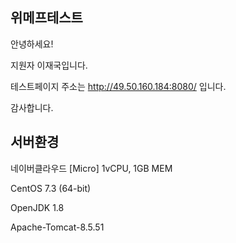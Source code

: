## 위메프테스트

안녕하세요!

지원자 이재국입니다.

테스트페이지 주소는 http://49.50.160.184:8080/ 입니다.

감사합니다.



## 서버환경

네이버클라우드 [Micro] 1vCPU, 1GB MEM

CentOS 7.3 (64-bit)

OpenJDK 1.8

Apache-Tomcat-8.5.51

